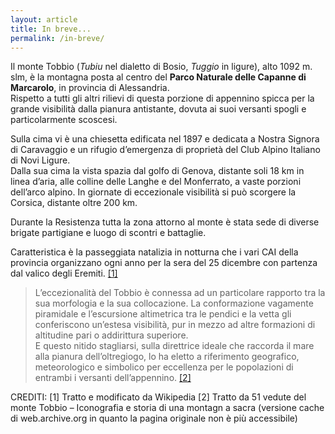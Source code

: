 ```yaml
---
layout: article
title: In breve...
permalink: /in-breve/ 
---
```


Il monte Tobbio (*Tubiu* nel dialetto di Bosio, *Tuggio* in ligure), alto 1092 m. slm, è la montagna posta al centro del **Parco Naturale delle Capanne di Marcarolo**, in provincia di Alessandria.  
Rispetto a tutti gli altri rilievi di questa porzione di appennino spicca per la grande visibilità dalla pianura antistante, dovuta ai suoi versanti spogli e particolarmente scoscesi.

Sulla cima vi è una chiesetta edificata nel 1897 e dedicata a Nostra Signora di Caravaggio e un rifugio d’emergenza di proprietà del Club Alpino Italiano di Novi Ligure.  
Dalla sua cima la vista spazia dal golfo di Genova, distante soli 18 km in linea d’aria, alle colline delle Langhe e del Monferrato, a vaste porzioni dell’arco alpino. In giornate di eccezionale visibilità si può scorgere la Corsica, distante oltre 200 km.

Durante la Resistenza tutta la zona attorno al monte è stata sede di diverse brigate partigiane e luogo di scontri e battaglie.

Caratteristica è la passeggiata natalizia in notturna che i vari CAI della provincia organizzano ogni anno per la sera del 25 dicembre con partenza dal valico degli Eremiti.  [[1] ](#crediti) 

>L’eccezionalità del Tobbio è connessa ad un particolare rapporto tra la sua morfologia e la sua collocazione. 
La conformazione vagamente piramidale e l’escursione altimetrica tra le pendici e la vetta gli conferiscono un’estesa visibilità, pur in mezzo ad altre formazioni di altitudine pari o addirittura superiore.  
E questo nitido stagliarsi, sulla direttrice ideale che raccorda il mare alla pianura dell’oltregiogo, lo ha eletto a riferimento geografico, meteorologico e simbolico per eccellenza per le popolazioni di entrambi i versanti dell’appennino. [[2] ](#crediti) 

CREDITI:
<a id="crediti"></a>
[1] Tratto e modificato da Wikipedia
[2] Tratto da 51 vedute del monte Tobbio – Iconografia e storia di una montagn a sacra (versione cache di web.archive.org in quanto la pagina originale non è più accessibile)

